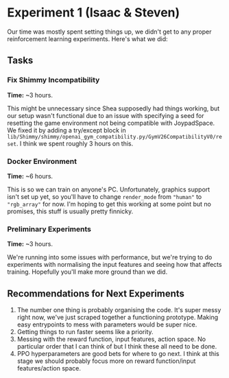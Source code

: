 # Experiment 1 (Isaac & Steven)

Our time was mostly spent setting things up, we didn't get to any proper reinforcement learning experiments. Here's what we did:

## Tasks

### Fix Shimmy Incompatibility

**Time:** ~3 hours.

This might be unnecessary since Shea supposedly had things working, but our setup wasn't functional due to an issue with specifying a seed for resetting the game environment not being compatible with JoypadSpace. We fixed it by adding a try/except block in `lib/Shimmy/shimmy/openai_gym_compatibility.py/GymV26CompatibilityV0/reset`. I think we spent roughly 3 hours on this.

### Docker Environment

**Time:** ~6 hours.

This is so we can train on anyone's PC. Unfortunately, graphics support isn't set up yet, so you'll have to change `render_mode` from `"human"` to `"rgb_array"` for now. I'm hoping to get this working at some point but no promises, this stuff is usually pretty finnicky.

### Preliminary Experiments

**Time:** ~3 hours.

We're running into some issues with performance, but we're trying to do experiments with normalising the input features and seeing how that affects training. Hopefully you'll make more ground than we did.

## Recommendations for Next Experiments

1. The number one thing is probably organising the code. It's super messy right now, we've just scraped together a functioning prototype. Making easy entrypoints to mess with parameters would be super nice.
2. Getting things to run faster seems like a priority.
3. Messing with the reward function, input features, action space. No particular order that I can think of but I think these all need to be done.
4. PPO hyperparameters are good bets for where to go next. I think at this stage we should probably focus more on reward function/input features/action space.
